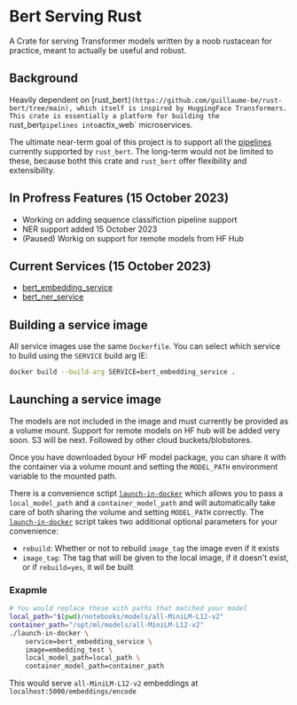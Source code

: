 # Bert Serving Rust
A Crate for serving Transformer models written by a noob rustacean for practice, meant to actually be useful and robust.

## Background
Heavily dependent on [rust_bert`](https://github.com/guillaume-be/rust-bert/tree/main), which itself is inspired by HuggingFace Transformers. This crate is essentially a platform for building the `rust_bert` pipelines into `actix_web` microservices.

The ultimate near-term goal of this project is to support all the [pipelines](https://github.com/guillaume-be/rust-bert/blob/main/README.md#ready-to-use-pipelines) currently supported by `rust_bert`. The long-term would not be limited to these, because botht this crate and `rust_bert` offer flexibility and extensibility.

## In Profress Features (15 October 2023)
- Working on adding sequence classifiction pipeline support
- NER support added 15 October 2023
- (Paused) Workig on support for remote models from HF Hub

## Current Services (15 October 2023)
- [bert_embedding_service](doc/bert_embedding_service.md)
- [bert_ner_service](doc/bert_ner_service.md)

## Building a service image
All service images use the same `Dockerfile`. You can select which service to build using the `SERVICE` build arg IE:
```sh
docker build --build-arg SERVICE=bert_embedding_service .
```

## Launching a service image
The models are not included in the image and must currently be provided as a volume mount. Support for remote models on HF hub will be added very soon. S3 will be next. Followed by other cloud buckets/blobstores.

Once you have downloaded byour HF model package, you can share it with the container via a volume mount and setting the `MODEL_PATH` environment variable to the mounted path.

There is a convenience sctipt [`launch-in-docker`](launch-in-docker) which allows you to pass a `local_model_path` and a `container_model_path` and will automatically take care of both sharing the volume and setting `MODEL_PATH` correctly. The [`launch-in-docker`](launch-in-docker) script takes two additional optional parameters for your convenience:
- `rebuild`: Whether or not to rebuild `image_tag` the image even if it exists
- `image_tag`: The tag that will be given to the local image, if it doesn't exist, or if `rebuild=yes`, it wil be built
### Exapmle
```sh
# You would replace these with paths that matched your model
local_path="$(pwd)/notebooks/models/all-MiniLM-L12-v2"
container_path="/opt/ml/models/all-MiniLM-L12-v2"
./launch-in-docker \
    service=bert_embedding_service \
    image=embedding_test \
    local_model_path=local_path \
    container_model_path=container_path
```
This would serve `all-MiniLM-L12-v2` embeddings at `localhost:5000/embeddings/encode`